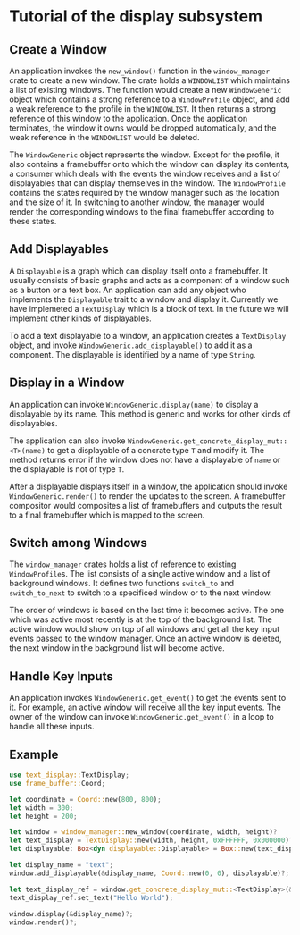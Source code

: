 # Tutorial of the display subsystem

## Create a Window

An application invokes the `new_window()` function in the `window_manager` crate to create a new window. The crate holds a `WINDOWLIST` which maintains a list of existing windows. The function would create a new `WindowGeneric` object which contains a strong reference to a `WindowProfile` object, and add a weak reference to the profile in the `WINDOWLIST`. It then returns a strong reference of this window to the application. Once the application terminates, the window it owns would be dropped automatically, and the weak reference in the `WINDOWLIST` would be deleted.

The `WindowGeneric` object represents the window. Except for the profile, it also contains a framebuffer onto which the window can display its contents, a consumer which deals with the events the window receives and a list of displayables that can display themselves in the window. The `WindowProfile` contains the states required by the window manager such as the location and the size of it. In switching to another window, the manager would render the corresponding windows to the final framebuffer according to these states.

## Add Displayables

A `Displayable` is a graph which can display itself onto a framebuffer. It usually consists of basic graphs and acts as a component of a window such as a button or a text box. An application can add any object who implements the `Displayable` trait to a window and display it. Currently we have implemeted a `TextDisplay` which is a block of text. In the future we will implement other kinds of displayables.

To add a text displayable to a window, an application creates a `TextDisplay` object, and invoke `WindowGeneric.add_displayable()` to add it as a component. The displayable is identified by a name of type `String`. 

## Display in a Window

An application can invoke `WindowGeneric.display(name)` to display a displayable by its name. This method is generic and works for other kinds of displayables. 

The application can also invoke `WindowGeneric.get_concrete_display_mut::<T>(name)` to get a displayable of a concrate type `T` and modify it. The method returns error if the window does not have a displayable of `name` or the displayable is not of type `T`.

After a displayable displays itself in a window, the application should invoke `WindowGeneric.render()` to render the updates to the screen. A framebuffer compositor would composites a list of framebuffers and outputs the result to a final framebuffer which is mapped to the screen.

## Switch among Windows

The `window_manager` crates holds a list of reference to existing `WindowProfile`s. The list consists of a single active window and a list of background windows. It defines two functions `switch_to` and `switch_to_next` to switch to a specificed window or to the next window.

The order of windows is based on the last time it becomes active. The one which was active most recently is at the top of the background list. The active window would show on top of all windows and get all the key input events passed to the window manager. Once an active window is deleted, the next window in the background list will become active.

## Handle Key Inputs
An application invokes `WindowGeneric.get_event()` to get the events sent to it. For example, an active window will receive all the key input events. The owner of the window can invoke `WindowGeneric.get_event()` in a loop to handle all these inputs.

## Example

```rust
use text_display::TextDisplay;
use frame_buffer::Coord;

let coordinate = Coord::new(800, 800);
let width = 300;
let height = 200;

let window = window_manager::new_window(coordinate, width, height)?
let text_display = TextDisplay::new(width, height, 0xFFFFFF, 0x000000)?
let displayable: Box<dyn displayable::Displayable> = Box::new(text_display);

let display_name = "text";
window.add_displayable(&display_name, Coord::new(0, 0), displayable)?;

let text_display_ref = window.get_concrete_display_mut::<TextDisplay>(&display_name)?;
text_display_ref.set_text("Hello World");
            
window.display(&display_name)?;
window.render()?;
```